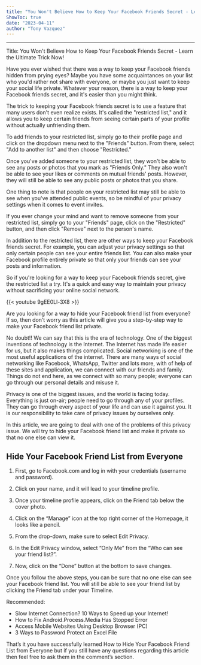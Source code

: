 ```yaml
---
title: "You Won't Believe How to Keep Your Facebook Friends Secret - Learn the Ultimate Trick Now!"
ShowToc: true 
date: "2023-04-11"
author: "Tony Vazquez"
---
```

*****
Title: You Won't Believe How to Keep Your Facebook Friends Secret - Learn the Ultimate Trick Now!

Have you ever wished that there was a way to keep your Facebook friends hidden from prying eyes? Maybe you have some acquaintances on your list who you'd rather not share with everyone, or maybe you just want to keep your social life private. Whatever your reason, there is a way to keep your Facebook friends secret, and it's easier than you might think.

The trick to keeping your Facebook friends secret is to use a feature that many users don't even realize exists. It's called the "restricted list," and it allows you to keep certain friends from seeing certain parts of your profile without actually unfriending them.

To add friends to your restricted list, simply go to their profile page and click on the dropdown menu next to the "Friends" button. From there, select "Add to another list" and then choose "Restricted."

Once you've added someone to your restricted list, they won't be able to see any posts or photos that you mark as "Friends Only." They also won't be able to see your likes or comments on mutual friends' posts. However, they will still be able to see any public posts or photos that you share.

One thing to note is that people on your restricted list may still be able to see when you've attended public events, so be mindful of your privacy settings when it comes to event invites.

If you ever change your mind and want to remove someone from your restricted list, simply go to your "Friends" page, click on the "Restricted" button, and then click "Remove" next to the person's name.

In addition to the restricted list, there are other ways to keep your Facebook friends secret. For example, you can adjust your privacy settings so that only certain people can see your entire friends list. You can also make your Facebook profile entirely private so that only your friends can see your posts and information.

So if you're looking for a way to keep your Facebook friends secret, give the restricted list a try. It's a quick and easy way to maintain your privacy without sacrificing your online social network.

{{< youtube 9gEE0Ll-3X8 >}} 



Are you looking for a way to hide your Facebook friend list from everyone? If so, then don’t worry as this article will give you a step-by-step way to make your Facebook friend list private.
 
No doubt!! We can say that this is the era of technology. One of the biggest inventions of technology is the Internet. The Internet has made life easier for us, but it also makes things complicated. Social networking is one of the most useful applications of the internet. There are many ways of social networking like Facebook, WhatsApp, Twitter and lots more, with of help of these sites and application, we can connect with our friends and family. Things do not end here, as we connect with so many people; everyone can go through our personal details and misuse it.
 

 
Privacy is one of the biggest issues, and the world is facing today. Everything is just on-air; people need to go through any of your profiles. They can go through every aspect of your life and can use it against you. It is our responsibility to take care of privacy issues by ourselves only.
 
In this article, we are going to deal with one of the problems of this privacy issue. We will try to hide your Facebook friend list and make it private so that no one else can view it.
 
## Hide Your Facebook Friend List from Everyone
 
1. First, go to Facebook.com and log in with your credentials (username and password).
 
2. Click on your name, and it will lead to your timeline profile.
 
3. Once your timeline profile appears, click on the Friend tab below the cover photo.
 
4. Click on the “Manage” icon at the top right corner of the Homepage, it looks like a pencil.
 
5. From the drop-down, make sure to select Edit Privacy.
 
6. In the Edit Privacy window, select “Only Me” from the “Who can see your friend list?”.
 
7. Now, click on the “Done” button at the bottom to save changes.
 
Once you follow the above steps, you can be sure that no one else can see your Facebook friend list. You will still be able to see your friend list by clicking the Friend tab under your Timeline.
 
Recommended:
 
- Slow Internet Connection? 10 Ways to Speed up your Internet!
 - How to Fix Android.Process.Media Has Stopped Error
 - Access Mobile Websites Using Desktop Browser (PC)
 - 3 Ways to Password Protect an Excel File

 
That’s it you have successfully learned How to Hide Your Facebook Friend List from Everyone but if you still have any questions regarding this article then feel free to ask them in the comment’s section.




